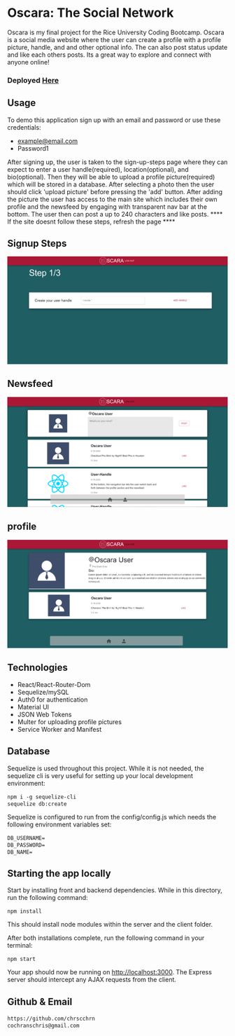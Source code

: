 # Oscara: The Social Network

Oscara is my final project for the Rice University Coding Bootcamp. Oscara is a social media website where the user can create a profile with a profile picture, handle, and and other optional info. The can also post status update and like each others posts. Its a great way to explore and connect with anyone online!



### Deployed [Here](https://oscara.herokuapp.com/)

## Usage
To demo this application sign up with an email and password or use these credentials: 
 - example@email.com
 - Password1

After signing up, the user is taken to the sign-up-steps page where they can expect to enter a user handle(required), location(optional), and bio(optional). Then they will be able to upload a profile picture(required) which will be stored in a database. After selecting a photo then the user should click 'upload picture' before pressing the 'add' button. After adding the picture the user has access to the main site which includes their own profile and the newsfeed by engaging with transparent nav bar at the bottom. The user then can post a up to 240 characters and like posts. 
**** If the site doesnt follow these steps, refresh the page ****

## Signup Steps
<img src="./uploads/user/steps.png"/>


## Newsfeed
<img src="./uploads/user/newsfeed.png"/>

## profile
<img src="./uploads/user/Profile.png"/>

## Technologies
 - React/React-Router-Dom
 - Sequelize/mySQL
 - Auth0 for authentication
 - Material UI
 - JSON Web Tokens
 - Multer for uploading profile pictures
 - Service Worker and Manifest

## Database
Sequelize is used throughout this project. While it is not needed, the sequelize cli is very useful for setting up your local development environment:

```
npm i -g sequelize-cli
sequelize db:create
```

Sequelize is configured to run from the config/config.js which needs the following environment variables set:

```
DB_USERNAME=
DB_PASSWORD=
DB_NAME=
```


## Starting the app locally
Start by installing front and backend dependencies. While in this directory, run the following command:

```
npm install
```

This should install node modules within the server and the client folder.

After both installations complete, run the following command in your terminal:

```
npm start
```

Your app should now be running on <http://localhost:3000>. The Express server should intercept any AJAX requests from the client.

## Github & Email
    https://github.com/chrscchrn
    cochranschris@gmail.com